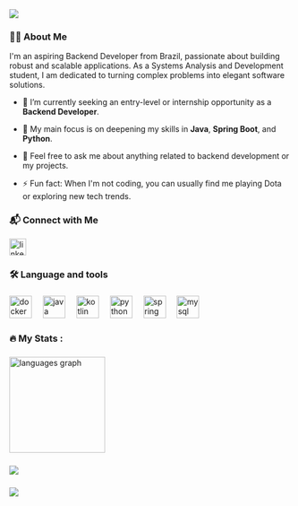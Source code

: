 <div>
  <img src="https://capsule-render.vercel.app/api?type=waving&height=120&section=header&reversal=false&text=Welcome!%20I'm%20Wagner%20Rômulo&fontSize=35&fontColor=FFFFFF&theme=cobalt" />
</div>

###

<h3 align="left">👩‍💻 About Me</h3>

<p align="left">
  I'm an aspiring Backend Developer from Brazil, passionate about building robust and scalable applications. As a Systems Analysis and Development student, I am dedicated to turning complex problems into elegant software solutions.
</p>

- 🔭 I’m currently seeking an entry-level or internship opportunity as a **Backend Developer**.

- 🌱 My main focus is on deepening my skills in **Java**, **Spring Boot**, and **Python**.

- 💬 Feel free to ask me about anything related to backend development or my projects.

- ⚡ Fun fact: When I'm not coding, you can usually find me playing Dota or exploring new tech trends.

###

<h3 align="left">📬 Connect with Me</h3>

<div align="left">
  <a href="https://www.linkedin.com/in/wagnerjorgeo/" target="_blank">
    <img src="https://img.shields.io/static/v1?message=LinkedIn&logo=linkedin&label=&color=0077B5&logoColor=white&labelColor=&style=for-the-badge" height="30" alt="linkedin logo"  />
  </a>

###

<h3 align="left">🛠 Language and tools</h3>

###

<div align="left">
  <img src="https://cdn.jsdelivr.net/gh/devicons/devicon/icons/docker/docker-plain-wordmark.svg" height="40" alt="docker logo"  />
  <img width="12" />
  <img src="https://cdn.jsdelivr.net/gh/devicons/devicon/icons/java/java-original.svg" height="40" alt="java logo"  />
  <img width="12" />
  <img src="https://cdn.jsdelivr.net/gh/devicons/devicon/icons/kotlin/kotlin-original.svg" height="40" alt="kotlin logo"  />
  <img width="12" />
  <img src="https://cdn.jsdelivr.net/gh/devicons/devicon/icons/python/python-original.svg" height="40" alt="python logo"  />
  <img width="12" />
  <img src="https://cdn.jsdelivr.net/gh/devicons/devicon/icons/spring/spring-original.svg" height="40" alt="spring logo"  />
  <img width="12" />
  <img src="https://cdn.jsdelivr.net/gh/devicons/devicon/icons/mysql/mysql-original.svg" height="40" alt="mysql logo"  />
</div>

###

<h3 align="left">🔥   My Stats :</h3>

###

<div align="left">
  <img src="https://github-readme-stats.vercel.app/api/top-langs?username=bobLennonn&locale=en&hide_title=false&layout=compact&card_width=320&langs_count=5&theme=dracula&hide_border=false&order=2" height="171" alt="languages graph"  />
</div>

###

<div align="left">
  <img src="https://visitor-badge.laobi.icu/badge?page_id=bobLennonn.bobLennonn&"  />
</div>

###

<div>
  <img style="100%" src="https://capsule-render.vercel.app/api?type=waving&height=100&section=footer&reversal=false&fontSize=70&fontColor=FFFFFF&fontAlign=50&fontAlignY=50&stroke=-&descSize=20&descAlign=50&descAlignY=50&theme=cobalt"  />
</div>

###
